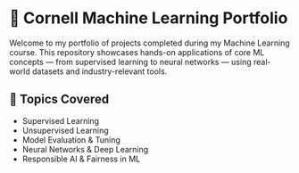 # 📘 Cornell Machine Learning Portfolio

Welcome to my portfolio of projects completed during my Machine Learning course. This repository showcases hands-on applications of core ML concepts — from supervised learning to neural networks — using real-world datasets and industry-relevant tools.

## 🧠 Topics Covered

- Supervised Learning 
- Unsupervised Learning 
- Model Evaluation & Tuning
- Neural Networks & Deep Learning
- Responsible AI & Fairness in ML
